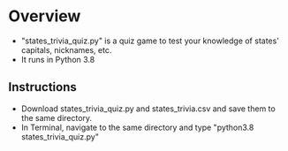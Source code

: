 # Overview

* "states_trivia_quiz.py" is a quiz game to test your knowledge of states' capitals, nicknames, etc.
* It runs in Python 3.8

## Instructions

* Download states_trivia_quiz.py and states_trivia.csv and save them to the same directory.
* In Terminal, navigate to the same directory and type "python3.8 states_trivia_quiz.py"
